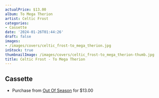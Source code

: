 ```yaml
---
actualPrice: $13.00
album: To Mega Therion
artist: Celtic Frost
categories:
- Cassette
date: '2024-01-26T01:44:26'
draft: false
images:
- /images/covers/celtic_frost-to_mega_therion.jpg
inStock: true
thumbnailImage: /images/covers/celtic_frost-to_mega_therion-thumb.jpg
title: Celtic Frost - To Mega Therion
---
```


## Cassette
* Purchase from [Out Of Season](https://www.outofseasonlabel.com/products/celtic-frost-to-mega-therion-cassette-tape) for $13.00
